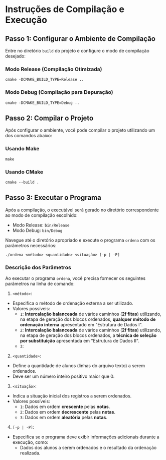 # Instruções de Compilação e Execução

## Passo 1: Configurar o Ambiente de Compilação
Entre no diretório `build` do projeto e configure o modo de compilação desejado:

### Modo Release (Compilação Otimizada)
```console
cmake -DCMAKE_BUILD_TYPE=Release ..
```
### Modo Debug (Compilação para Depuração)
```console
cmake -DCMAKE_BUILD_TYPE=Debug ..
```
## Passo 2: Compilar o Projeto
Após configurar o ambiente, você pode compilar o projeto utilizando um dos comandos abaixo:

### Usando Make
```console
make
```

### Usando CMake
```console
cmake --build .
```
## Passo 3: Executar o Programa
Após a compilação, o executável será gerado no diretório correspondente ao modo de compilação escolhido:

- Modo Release: `bin/Release`
- Modo Debug: `bin/Debug`

Navegue até o diretório apropriado e execute o programa `ordena` com os parâmetros necessários:

```console
./ordena <método> <quantidade> <situação> [-p | -P]
```

### Descrição dos Parâmetros

Ao executar o programa `ordena`, você precisa fornecer os seguintes parâmetros na linha de comando:

1. `<método>`:
  - Especifica o método de ordenação externa a ser utilizado.
  - Valores possíveis:
    - `1`: **Intercalação balanceada** de vários caminhos (**2f fitas**) utilizando, na etapa de geração dos blocos 
ordenados, **qualquer método de ordenação interna** apresentado em "Estrutura de Dados I".
    - `2`: **Intercalação balanceada** de vários caminhos (**2f fitas**) utilizando, na etapa de geração dos blocos 
ordenados, a **técnica de seleção por substituição** apresentada em "Estrutura de Dados II".
    - `3`:
2. `<quantidade>`:
  - Define a quantidade de alunos (linhas do arquivo texto) a serem ordenados.
  - Deve ser um número inteiro positivo maior que 0.
3. `<situação>`:
  - Indica a situação inicial dos registros a serem ordenados.
  - Valores possíveis:
    - `1`: Dados em ordem **crescente** pelas **notas**.
    - `2`: Dados em ordem **decrescente** pelas **notas**.
    - `3`: Dados em ordem **aleatória** pelas **notas**.
4. `[-p | -P]`:
  - Especifica se o programa deve exibir informações adicionais durante a execução, como:
    - Dados dos alunos a serem ordenados e o resultado da ordenação realizada.